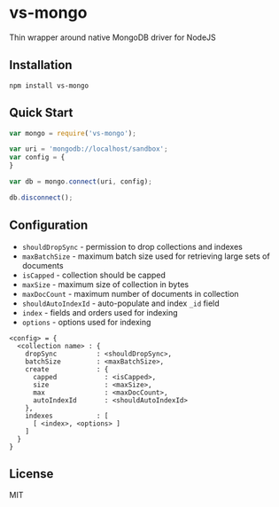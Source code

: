 vs-mongo
========

Thin wrapper around native MongoDB driver for NodeJS


Installation
------------

```
npm install vs-mongo
```


Quick Start
-----------

```javascript
var mongo = require('vs-mongo');

var uri = 'mongodb://localhost/sandbox';
var config = {
}

var db = mongo.connect(uri, config);

db.disconnect();
```


Configuration
-------------

  - `shouldDropSync` - permission to drop collections and indexes
  - `maxBatchSize` - maximum batch size used for retrieving large sets of documents
  - `isCapped` - collection should be capped
  - `maxSize` - maximum size of collection in bytes
  - `maxDocCount` - maximum number of documents in collection
  - `shouldAutoIndexId` - auto-populate and index `_id` field
  - `index` - fields and orders used for indexing
  - `options` - options used for indexing

```
<config> = {
  <collection name> : {
    dropSync          : <shouldDropSync>,
    batchSize         : <maxBatchSize>,
    create            : {
      capped            : <isCapped>,
      size              : <maxSize>,
      max               : <maxDocCount>,
      autoIndexId       : <shouldAutoIndexId>
    },
    indexes           : [
      [ <index>, <options> ]
    ]
  }
}
```


License
-------

MIT
